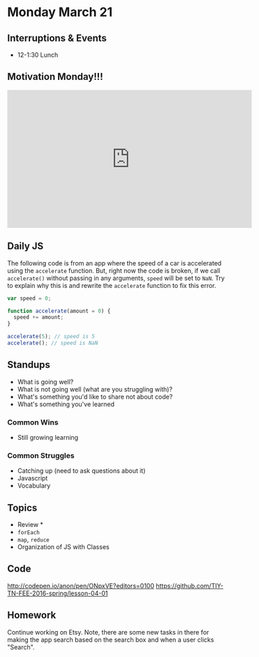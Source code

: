 # Monday March 21


## Interruptions & Events

* 12-1:30 Lunch

## Motivation Monday!!!

<iframe width="560" height="315" src="https://www.youtube.com/embed/ZXsQAXx_ao0" frameborder="0" allowfullscreen></iframe>

## Daily JS

The following code is from an app where the speed of a car is accelerated using the `accelerate` function.
But, right now the code is broken, if we call `accelerate()` without passing in any arguments, `speed` will be set to `NaN`.
Try to explain why this is and rewrite the `accelerate` function to fix this error.

```js
var speed = 0;

function accelerate(amount = 0) {
  speed += amount;
}

accelerate(5); // speed is 5
accelerate(); // speed is NaN
```

## Standups

* What is going well?
* What is not going well (what are you struggling with)?
* What's something you'd like to share not about code?
* What's something you've learned

### Common Wins

* Still growing learning

### Common Struggles

* Catching up (need to ask questions about it)
* Javascript
* Vocabulary

## Topics

- Review
  *
- `forEach`
- `map`, `reduce`
- Organization of JS with Classes

## Code

http://codepen.io/anon/pen/ONpxVE?editors=0100
https://github.com/TIY-TN-FEE-2016-spring/lesson-04-01

## Homework

Continue working on Etsy. Note, there are some new tasks in there for making the app search based on the search box and when a user clicks "Search".

